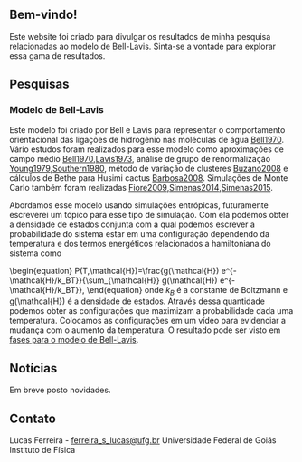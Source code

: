 <script type="text/x-mathjax-config">
MathJax.Hub.Config({
tex2jax: {
inlineMath: [['$','$'], ['\\(','\\)']],
processEscapes: true},
jax: ["input/TeX","input/MathML","input/AsciiMath","output/CommonHTML"],
extensions: ["tex2jax.js","mml2jax.js","asciimath2jax.js","MathMenu.js","MathZoom.js","AssistiveMML.js", "[Contrib]/a11y/accessibility-menu.js"],
TeX: {
extensions: ["AMSmath.js","AMSsymbols.js","noErrors.js","noUndefined.js"],
equationNumbers: {
autoNumber: "AMS"
}
}
});
</script>

## Bem-vindo!
Este website foi criado para divulgar os resultados de minha pesquisa relacionadas ao modelo de Bell-Lavis. Sinta-se a 
vontade para explorar essa gama de resultados.

## Pesquisas

### Modelo de Bell-Lavis 

Este modelo foi criado por Bell e Lavis para representar o comportamento orientacional das ligações de hidrogênio nas
moléculas de água [Bell1970](https://iopscience.iop.org/article/10.1088/0305-4470/3/5/015). Vário estudos foram realizados para esse
modelo como aproximações de campo médio [Bell1970](https://iopscience.iop.org/article/10.1088/0305-4470/3/5/015),[Lavis1973](http://stacks.iop.org/0022-3719/6/i=9/a=010),
análise de grupo de renormalização [Young1979](http://dx.doi.org/10.1088/0305-4470/12/2/012),[Southern1980](http://dx.doi.org/10.1088/0305-4470/13/1/026), método de variação de clusteres [Buzano2008](https://doi.org/10.1063/1.2919126) e cálculos de Bethe para
Husimi cactus [Barbosa2008](https://link.aps.org/doi/10.1103/PhysRevE.77.051204). Simulações de Monte Carlo também foram realizadas [Fiore2009](https://doi.org/10.1063/1.3253297}),[Simenas2014](https://link.aps.org/doi/10.1103/PhysRevE.90.042124),[Simenas2015](https://doi.org/10.1080/01411594.2014.983509).

Abordamos esse modelo usando simulações entrópicas, futuramente escreverei um tópico para esse tipo de simulação. Com ela podemos obter a densidade de estados conjunta com a qual podemos escrever a probabilidade do sistema estar em uma configuração dependendo da temperatura e dos termos energéticos relacionados a hamiltoniana do sistema como 

\begin{equation}
P(T,\mathcal{H})=\frac{g(\mathcal{H}) e^{-\mathcal{H}/k_BT}}{\sum_{\mathcal{H}} g(\mathcal{H}) e^{-\mathcal{H}/k_BT}},
\end(equation}
onde $k_B$ é a constante de Boltzmann e g(\mathcal{H}) é a densidade de estados.
Através dessa quantidade podemos obter as configurações que maximizam a probabilidade dada uma temperatura. Colocamos as configurações em um vídeo para evidenciar a mudança com o aumento da temperatura. O resultado pode ser visto em [fases para o modelo de Bell-Lavis](Fases_bl.html).

## Notícias

Em breve posto novidades.

## Contato

Lucas Ferreira - ferreira_s_lucas@ufg.br
Universidade Federal de Goiás
Instituto de Física

